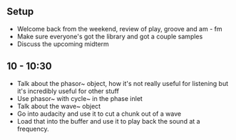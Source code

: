 ## Setup
- Welcome back from the weekend, review of play, groove and am - fm
- Make sure everyone's got the library and got a couple samples
- Discuss the upcoming midterm

## 10 - 10:30
- Talk about the phasor~ object, how it's not really useful for listening but it's incredibly useful for other stuff
- Use phasor~ with cycle~ in the phase inlet
- Talk about the wave~ object
- Go into audacity and use it to cut a chunk out of a wave
- Load that into the buffer and use it to play back the sound at a frequency.

